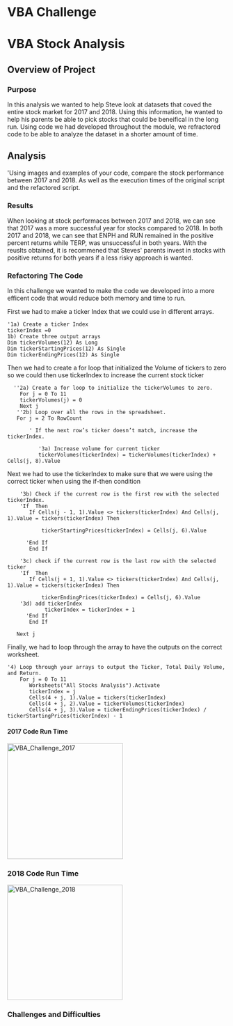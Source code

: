 # VBA Challenge
# VBA Stock Analysis

## Overview of Project

### Purpose
  In this analysis we wanted to help Steve look at datasets that coved the entire stock market for 2017 and 2018. Using this information, he wanted to help his parents be able to pick stocks that could be beneifical in the long run. Using code we had developed throughout the module, we refractored code to be able to analyze the dataset in a shorter amount of time. 
  
## Analysis
'Using images and examples of your code, compare the stock performance between 2017 and 2018. As well as the execution times of the original script and the refactored script.
### Results
When looking at stock performaces between 2017 and 2018, we can see that 2017 was a more successful year for stocks compared to 2018. 
In both 2017 and 2018, we can see that ENPH and RUN remained in the positive percent returns while TERP, was unsuccessful in both years. With the reuslts obtained, it is recommened that Steves' parents invest in stocks with positive returns for both years if a less risky approach is wanted. 
### Refactoring The Code
In this challenge we wanted to make the code we developed into a more efficent code that would reduce both memory and time to run.

First we had to make a ticker Index that we could use in different arrays.
             
    '1a) Create a ticker Index
    tickerIndex =0
    1b) Create three output arrays
    Dim tickerVolumes(12) As Long
    Dim tickerStartingPrices(12) As Single
    Dim tickerEndingPrices(12) As Single
Then we had to create a for loop that initialized the Volume of tickers to zero so we could then use tickerIndex to increase the current stock ticker


      ''2a) Create a for loop to initialize the tickerVolumes to zero.
        For j = 0 To 11
        tickerVolumes(j) = 0
        Next j
       ''2b) Loop over all the rows in the spreadsheet.
       For j = 2 To RowCount
              
           ' If the next row’s ticker doesn’t match, increase the tickerIndex.
           
              '3a) Increase volume for current ticker
              tickerVolumes(tickerIndex) = tickerVolumes(tickerIndex) + Cells(j, 8).Value


Next we had to use the tickerIndex to make sure that we were using the correct ticker when using the if-then condition

           
        '3b) Check if the current row is the first row with the selected tickerIndex.
        'If  Then
           If Cells(j - 1, 1).Value <> tickers(tickerIndex) And Cells(j, 1).Value = tickers(tickerIndex) Then

               tickerStartingPrices(tickerIndex) = Cells(j, 6).Value
               
          'End If
           End If

        '3c) check if the current row is the last row with the selected ticker
        'If  Then
           If Cells(j + 1, 1).Value <> tickers(tickerIndex) And Cells(j, 1).Value = tickers(tickerIndex) Then

               tickerEndingPrices(tickerIndex) = Cells(j, 6).Value
        '3d) add tickerIndex
                tickerIndex = tickerIndex + 1
          'End If
           End If
           
       Next j
  
Finally, we had to loop through the array to have the outputs on the correct worksheet.   
  
  
    '4) Loop through your arrays to output the Ticker, Total Daily Volume, and Return.
        For j = 0 To 11
           Worksheets("All Stocks Analysis").Activate
           tickerIndex = j
           Cells(4 + j, 1).Value = tickers(tickerIndex)
           Cells(4 + j, 2).Value = tickerVolumes(tickerIndex)
           Cells(4 + j, 3).Value = tickerEndingPrices(tickerIndex) / tickerStartingPrices(tickerIndex) - 1

#### 2017 Code Run Time
<img width="266" alt="VBA_Challenge_2017" src="https://user-images.githubusercontent.com/65638310/147577498-b76f4114-6c47-4111-8552-1956d5ab7d87.png">   

### 2018 Code Run Time
<img width="265" alt="VBA_Challenge_2018" src="https://user-images.githubusercontent.com/65638310/147577603-0d7761ad-ec99-45bc-b664-13a6eef0c861.png">

### Challenges and Difficulties

## 
